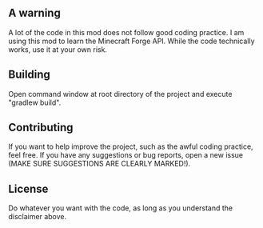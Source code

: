 ## A warning

A lot of the code in this mod does not follow good coding practice. I am using this mod to learn the Minecraft Forge API. While the code technically works, use it at your own risk.

## Building

Open command window at root directory of the project and execute "gradlew build".

## Contributing

If you want to help improve the project, such as the awful coding practice, feel free. If you have any suggestions or bug reports, open a new issue (MAKE SURE SUGGESTIONS ARE CLEARLY MARKED!).

## License

Do whatever you want with the code, as long as you understand the disclaimer above.

